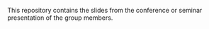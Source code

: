 This repository contains the slides from the conference or seminar presentation of the group members.
